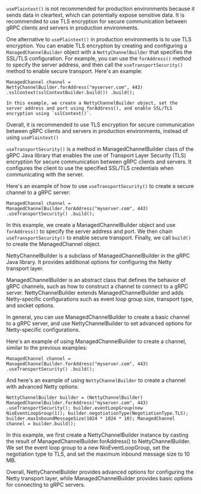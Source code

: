`usePlaintext()` is not recommended for production environments because it sends data in cleartext, which can potentially expose sensitive data. It is recommended to use TLS encryption for secure communication between gRPC clients and servers in production environments.

One alternative to `usePlaintext()` in production environments is to use TLS encryption.
 You can enable TLS encryption by creating and configuring a `ManagedChannelBuilder` object with a `NettyChannelBuilder` that specifies the SSL/TLS configuration.
 For example, you can use the `forAddress()` method to specify the server address, and then call the `useTransportSecurity()` method to enable secure transport. Here's an example:

`ManagedChannel channel = NettyChannelBuilder.forAddress("myserver.com", 443)
    .sslContext(sslContextBuilder.build())
    .build();`
	
	
	In this example, we create a NettyChannelBuilder object, set the server address and port using forAddress(), and enable SSL/TLS encryption using `sslContext()`.

Overall, it is recommended to use TLS encryption for secure communication between gRPC clients and servers in production environments, instead of using `usePlaintext()`





`useTransportSecurity()` is a method in ManagedChannelBuilder class of the gRPC Java library that enables the use of Transport Layer Security (TLS) encryption for secure communication between gRPC clients and servers. It configures the client to use the specified SSL/TLS credentials when communicating with the server.

Here's an example of how to use `useTransportSecurity()` to create a secure channel to a gRPC server:

`ManagedChannel channel = ManagedChannelBuilder.forAddress("myserver.com", 443)
    .useTransportSecurity()
    .build();`
	
	
In this example, we create a ManagedChannelBuilder object and use `forAddress()` to specify the server address and port. We then chain `useTransportSecurity()` to enable secure transport. 
Finally, we call `build()` to create the ManagedChannel object.




NettyChannelBuilder is a subclass of ManagedChannelBuilder in the gRPC Java library. It provides additional options for configuring the Netty transport layer.

ManagedChannelBuilder is an abstract class that defines the behavior of gRPC channels, such as how to construct a channel to connect to a gRPC server. NettyChannelBuilder extends ManagedChannelBuilder and adds Netty-specific configurations such as event loop group size, transport type, and socket options.

In general, you can use ManagedChannelBuilder to create a basic channel to a gRPC server, and use NettyChannelBuilder to set advanced options for Netty-specific configurations.

Here's an example of using ManagedChannelBuilder to create a channel, similar to the previous examples:

`ManagedChannel channel = ManagedChannelBuilder.forAddress("myserver.com", 443)
    .useTransportSecurity()
    .build();`
	
	
And here's an example of using `NettyChannelBuilder` to create a channel with advanced Netty options:

`NettyChannelBuilder builder = (NettyChannelBuilder) ManagedChannelBuilder.forAddress("myserver.com", 443)
        .useTransportSecurity();
builder.eventLoopGroup(new NioEventLoopGroup(1));
builder.negotiationType(NegotiationType.TLS);
builder.maxInboundMessageSize(1024 * 1024 * 10);
ManagedChannel channel = builder.build();`

In this example, we first create a NettyChannelBuilder instance by casting the result of ManagedChannelBuilder.forAddress() to NettyChannelBuilder. We set the event loop group to a new NioEventLoopGroup, set the negotiation type to TLS, and set the maximum inbound message size to 10 MB.

Overall, NettyChannelBuilder provides advanced options for configuring the Netty transport layer, while ManagedChannelBuilder provides basic options for connecting to gRPC servers.
	
	
	

